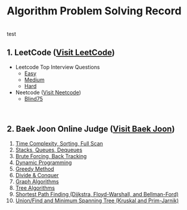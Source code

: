 # Algorithm Problem Solving Record

<br>test

## 1. LeetCode ([Visit LeetCode](./LeetCode/2024_internship_prep/main.md))
- Leetcode Top Interview Questions
  - [Easy](LeetCode/2024_internship_prep/top_interview_questions_easy/main.md)
  - [Medium](LeetCode/2024_internship_prep/top_interview_questions_medium/main.md)
  - [Hard](LeetCode/2024_internship_prep/top_interview_questions_hard/main.md)
- Neetcode ([Visit Neetcode](https://neetcode.io/))
  - [Blind75](LeetCode/2024_internship_prep/neetcode/blind75/main.md)

<br>

## 2. Baek Joon Online Judge ([Visit Baek Joon](https://www.acmicpc.net/))
<!-- ### [:blue_book: Review Note](./BaekJoon/Review/review_note.md) -->
1. [Time Complexity, Sorting, Full Scan](./BaekJoon/Solutions/Week1/contents.md)
2. [Stacks, Queues, Dequeues](./BaekJoon/Solutions/Week2/contents.md)
3. [Brute Forcing, Back Tracking](./BaekJoon/Solutions/Week3/contents.md)
4. [Dynamic Programming](./BaekJoon/Solutions/Week4/contents.md)
5. [Greedy Method](./BaekJoon/Solutions/Week5/contents.md)
6. [Divide & Conquer](./BaekJoon/Solutions/Week6/contents.md)
7. [Graph Algorithms](./BaekJoon/Solutions/Week7/contents.md)
8. [Tree Algorithms](./BaekJoon/Solutions/Week8/contents.md)
9. [Shortest Path Finding (Dijkstra, Floyd-Warshall, and Bellman-Ford)](./BaekJoon/Solutions/Week9/contents.md)
10. [Union/Find and Minimum Spanning Tree (Kruskal and Prim-Jarnik)](./BaekJoon/Solutions/Week10/contents.md)
